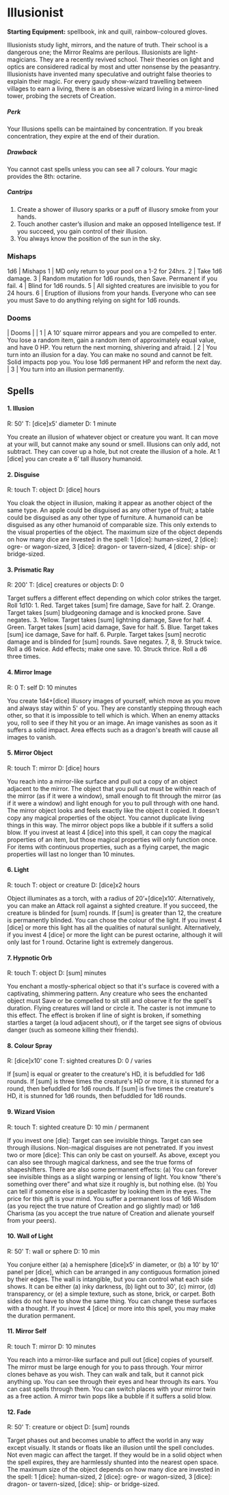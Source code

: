 # Illusionist 

**Starting Equipment:** spellbook, ink and quill, rainbow-coloured
gloves.

Illusionists study light, mirrors, and the nature of truth. Their
school is a dangerous one; the Mirror Realms are perilous.
Illusionists are light-magicians. They are a recently revived
school. Their theories on light and optics are considered radical
by most and utter nonsense by the peasantry. Illusionists have
invented many speculative and outright false theories to explain
their magic. For every gaudy show-wizard travelling between
villages to earn a living, there is an obsessive wizard living in a
mirror-lined tower, probing the secrets of Creation.

##### Perk

Your Illusions spells can be maintained by concentration. If you
break concentration, they expire at the end of their duration.

##### Drawback

You cannot cast spells unless you can see all 7 colours. Your
magic provides the 8th: octarine.

##### Cantrips

1. Create a shower of illusory sparks or a puff of illusory smoke from your hands.
2. Touch another caster’s illusion and make an opposed Intelligence test. If you succeed, you gain control of their illusion.
3. You always know the position of the sun in the sky.

### Mishaps

1d6 | Mishaps
1 | MD only return to your pool on a 1-2 for 24hrs.
2 | Take 1d6 damage.
3 | Random mutation for 1d6 rounds, then Save. Permanent if you fail.
4 | Blind for 1d6 rounds.
5 | All sighted creatures are invisible to you for 24 hours.
6 | Eruption of illusions from your hands. Everyone who can see you must Save to do anything relying on sight for 1d6 rounds.

### Dooms 

| Dooms |
| 1 | A 10’ square mirror appears and you are compelled to enter. You lose a random item, gain a random item of approximately equal value, and have 0 HP. You return the next morning, shivering and afraid.
| 2 | You turn into an illusion for a day. You can make no sound and cannot be felt. Solid impacts pop you. You lose 1d6 permanent HP and reform the next day.
| 3 | You turn into an illusion permanently.

## Spells

#### 1. Illusion

R: 50' T: [dice]x5' diameter D: 1 minute

You create an illusion of whatever object or creature you want. It can move at
your will, but cannot make any sound or smell. Illusions can only add, not
subtract. They can cover up a hole, but not create the illusion of a hole. At 1
[dice] you can create a 6’ tall illusory humanoid.

#### 2. Disguise

R: touch T: object D: [dice] hours

You cloak the object in illusion, making it appear as another object of the
same
type. An apple could be disguised as any other type of fruit; a table could be
disguised as any other type of furniture. A humanoid can be disguised as any
other humanoid of comparable size. This only extends to the visual properties
of
the object. The maximum size of the object depends on how many dice are
invested in the spell: 1 [dice]: human-sized, 2 [dice]: ogre- or wagon-sized, 3 [dice]: dragon- or tavern-sized, 4 [dice]: ship- or bridge-sized.

#### 3. Prismatic Ray

R: 200' T: [dice] creatures or objects D: 0

Target suffers a different effect depending on which color strikes the target.
Roll
1d10: 1. Red. Target takes [sum] fire damage, Save for half. 2. Orange. Target
takes [sum] bludgeoning damage and is knocked prone. Save negates. 3.
Yellow. Target takes [sum] lightning damage, Save for half. 4. Green. Target
takes [sum] acid damage, Save for half. 5. Blue. Target takes [sum] ice damage,
Save for half. 6. Purple. Target takes [sum] necrotic damage and is blinded for
[sum] rounds. Save negates. 7, 8, 9. Struck twice. Roll a d6 twice. Add
effects;
make one save. 10. Struck thrice. Roll a d6 three times.

#### 4. Mirror Image

R: 0 T: self D: 10 minutes

You create 1d4+[dice] illusory images of yourself, which move as you move and
always stay within 5' of you. They are constantly stepping through each other,
so
that it is impossible to tell which is which. When an enemy attacks you, roll
to see
if they hit you or an image. An image vanishes as soon as it suffers a solid
impact. Area effects such as a dragon's breath will cause all images to vanish.

#### 5. Mirror Object

R: touch T: mirror D: [dice] hours

You reach into a mirror-like surface and pull out a copy of an object adjacent
to
the mirror. The object that you pull out must be within reach of the mirror (as
if it
were a window), small enough to fit through the mirror (as if it were a window)
and light enough for you to pull through with one hand. The mirror object looks
and feels exactly like the object it copied. It doesn't copy any magical
properties
of the object. You cannot duplicate living things in this way. The mirror
object
pops like a bubble if it suffers a solid blow. If you invest at least 4 [dice]
into this
spell, it can copy the magical properties of an item, but those magical
properties
will only function once. For items with continuous properties, such as a flying
carpet, the magic properties will last no longer than 10 minutes.

#### 6. Light


R: touch T: object or creature D: [dice]x2 hours

Object illuminates as a torch, with a radius of 20’+[dice]x10’. Alternatively,
you
can make an Attack roll against a sighted creature. If you succeed, the
creature
is blinded for [sum] rounds. If [sum] is greater than 12, the creature is
permanently blinded. You can chose the colour of the light. If you invest 4
[dice]
or more this light has all the qualities of natural sunlight. Alternatively, if
you
invest 4 [dice] or more the light can be purest octarine, although it will only
last
for 1 round. Octarine light is extremely dangerous.

#### 7. Hypnotic Orb

R: touch T: object D: [sum] minutes

You enchant a mostly-spherical object so that it's surface is covered with a
captivating, shimmering pattern. Any creature who sees the enchanted object
must Save or be compelled to sit still and observe it for the spell's duration.
Flying creatures will land or circle it. The caster is not immune to this
effect. The
effect is broken if line of sight is broken, if something startles a target (a
loud
adjacent shout), or if the target see signs of obvious danger (such as someone
killing their friends).

#### 8. Colour Spray

R: [dice]x10' cone T: sighted creatures D: 0 / varies

If [sum] is equal or greater to the creature's HD, it is befuddled for 1d6
rounds. If
[sum] is three times the creature's HD or more, it is stunned for a round, then
befuddled for 1d6 rounds. If [sum] is five times the creature's HD, it is
stunned for
1d6 rounds, then befuddled for 1d6 rounds.

#### 9. Wizard Vision

R: touch T: sighted creature D: 10 min / permanent

If you invest one [die]: Target can see invisible things. Target can see
through
illusions. Non-magical disguises are not penetrated.
If you invest two or more [dice]: This can only be cast on yourself. As above,
except you can also see through magical darkness, and see the true forms of
shapeshifters. There are also some permanent effects: (a) You can forever see
invisible things as a slight warping or lensing of light. You know “there's
something over there” and what size it roughly is, but nothing else. (b) You
can
tell if someone else is a spellcaster by looking them in the eyes.
The price for this gift is your mind. You suffer a permanent loss of 1d6 Wisdom
(as you reject the true nature of Creation and go slightly mad) or 1d6 Charisma
(as you accept the true nature of Creation and alienate yourself from your
peers).

#### 10. Wall of Light

R: 50' T: wall or sphere D: 10 min

You conjure either (a) a hemisphere [dice]x5’ in diameter, or (b) a 10' by 10'
panel per [dice], which can be arranged in any contiguous formation joined by
their edges. The wall is intangible, but you can control what each side shows.
It
can be either (a) inky darkness, (b) light out to 30', (c) mirror, (d)
transparency, or
(e) a simple texture, such as stone, brick, or carpet. Both sides do not have
to
show the same thing. You can change these surfaces with a thought. If you
invest 4 [dice] or more into this spell, you may make the duration permanent.

#### 11. Mirror Self

R: touch T: mirror D: 10 minutes

You reach into a mirror-like surface and pull out [dice] copies of yourself.
The
mirror must be large enough for you to pass through. Your mirror clones behave
as you wish. They can walk and talk, but it cannot pick anything up. You can
see
through their eyes and hear through its ears. You can cast spells through them.
You can switch places with your mirror twin as a free action. A mirror twin
pops
like a bubble if it suffers a solid blow.

#### 12. Fade

R: 50' T: creature or object D: [sum] rounds

Target phases out and becomes unable to affect the world in any way except
visually. It stands or floats like an illusion until the spell concludes. Not
even
magic can affect the target. If they would be in a solid object when the spell
expires, they are harmlessly shunted into the nearest open space. The maximum
size of the object depends on how many dice are invested in the spell: 1 [dice]:
human-sized, 2 [dice]: ogre- or wagon-sized, 3 [dice]: dragon- or tavern-sized, [dice]: ship- or bridge-sized.

